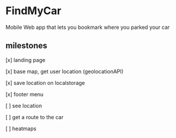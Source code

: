 FindMyCar
=========

Mobile Web app that lets you bookmark where you parked your car

milestones
----------

[x] landing page

[x] base map, get user location (geolocationAPI)

[x] save location on localstorage

[x] footer menu

[ ] see location

[ ] get a route to the car

[ ] heatmaps

